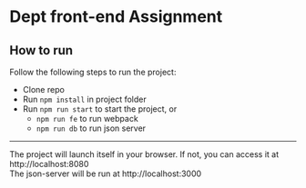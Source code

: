 # Dept front-end Assignment

## How to run
Follow the following steps to run the project:
- Clone repo
- Run `npm install` in project folder
- Run `npm run start` to start the project, or
  - `npm run fe` to run webpack
  - `npm run db` to run json server

---

The project will launch itself in your browser. If not, you can access it at http://localhost:8080 <br />
The json-server will be run at http://localhost:3000
